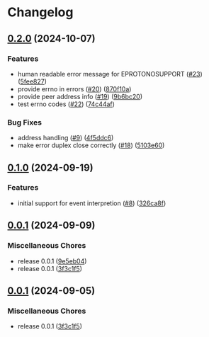 # Changelog

## [0.2.0](https://github.com/onomondo/node-lksctp/compare/v0.1.0...v0.2.0) (2024-10-07)


### Features

* human readable error message for EPROTONOSUPPORT ([#23](https://github.com/onomondo/node-lksctp/issues/23)) ([5fee827](https://github.com/onomondo/node-lksctp/commit/5fee8271b7b3eab89f1d1c1b2db744851ebe13ab))
* provide errno in errors ([#20](https://github.com/onomondo/node-lksctp/issues/20)) ([870f10a](https://github.com/onomondo/node-lksctp/commit/870f10ac53442428cf54176b138f1a9e374e1654))
* provide peer address info ([#19](https://github.com/onomondo/node-lksctp/issues/19)) ([9b6bc20](https://github.com/onomondo/node-lksctp/commit/9b6bc20af0696d2faf9b0821790406bb01d0272c))
* test errno codes ([#22](https://github.com/onomondo/node-lksctp/issues/22)) ([74c44af](https://github.com/onomondo/node-lksctp/commit/74c44afdf10df537df00370a5576ddb5aa1b5502))


### Bug Fixes

* address handling ([#9](https://github.com/onomondo/node-lksctp/issues/9)) ([4f5ddc6](https://github.com/onomondo/node-lksctp/commit/4f5ddc6c809af01bc505a0df656326c93a87e6c9))
* make error duplex close correctly ([#18](https://github.com/onomondo/node-lksctp/issues/18)) ([5103e60](https://github.com/onomondo/node-lksctp/commit/5103e605e83ddd121fe607f58be43713933af0d6))

## [0.1.0](https://github.com/onomondo/node-lksctp/compare/v0.0.1...v0.1.0) (2024-09-19)


### Features

* initial support for event interpretion ([#8](https://github.com/onomondo/node-lksctp/issues/8)) ([326ca8f](https://github.com/onomondo/node-lksctp/commit/326ca8f78abb88cfc34d4745a1454eac5b24f0ed))

## [0.0.1](https://github.com/onomondo/node-lksctp/compare/v0.0.1...v0.0.1) (2024-09-09)


### Miscellaneous Chores

* release 0.0.1 ([9e5eb04](https://github.com/onomondo/node-lksctp/commit/9e5eb04ab801350e8d6c88fc8994cd5f05df5a48))
* release 0.0.1 ([3f3c1f5](https://github.com/onomondo/node-lksctp/commit/3f3c1f55dbf9e94f2e75620f02e18aefa4f9ebb2))

## [0.0.1](https://github.com/onomondo/node-lksctp/compare/v0.0.1...v0.0.1) (2024-09-05)


### Miscellaneous Chores

* release 0.0.1 ([3f3c1f5](https://github.com/onomondo/node-lksctp/commit/3f3c1f55dbf9e94f2e75620f02e18aefa4f9ebb2))
